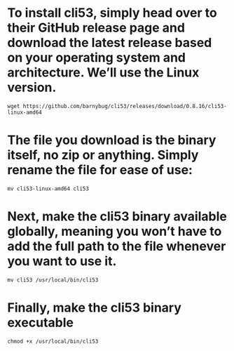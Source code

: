 # To install cli53, simply head over to their GitHub release page and download the latest release based on your operating system and architecture. We’ll use the Linux version.
```
wget https://github.com/barnybug/cli53/releases/download/0.8.16/cli53-linux-amd64
```

# The file you download is the binary itself, no zip or anything. Simply rename the file for ease of use:
```
mv cli53-linux-amd64 cli53
```

# Next, make the cli53 binary available globally, meaning you won’t have to add the full path to the file whenever you want to use it.
```
mv cli53 /usr/local/bin/cli53
```

# Finally, make the cli53 binary executable
```
chmod +x /usr/local/bin/cli53
```
